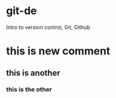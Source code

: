 # git-de
Intro to version control, Git, Github

# this is new comment

## this is another

### this is the other
